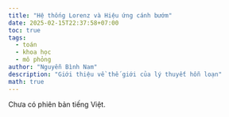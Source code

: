```yaml
---
title: "Hệ thống Lorenz và Hiệu ứng cánh bướm"
date: 2025-02-15T22:37:58+07:00
toc: true
tags:
  - toán
  - khoa học
  - mô phỏng
author: "Nguyễn Bình Nam"
description: "Giới thiệu về thế giới của lý thuyết hỗn loạn"
math: true
---
```


Chưa có phiên bản tiếng Việt.
